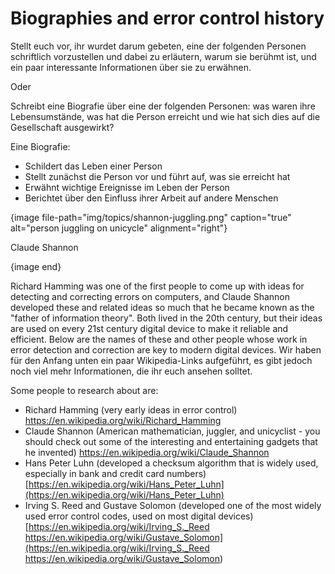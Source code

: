# Biographies and error control history

Stellt euch vor, ihr wurdet darum gebeten, eine der folgenden Personen schriftlich vorzustellen und dabei zu erläutern, warum sie berühmt ist, und ein paar interessante Informationen über sie zu erwähnen.

Oder

Schreibt eine Biografie über eine der folgenden Personen: was waren ihre Lebensumstände, was hat die Person erreicht und wie hat sich dies auf die Gesellschaft ausgewirkt?

Eine Biografie:

- Schildert das Leben einer Person
- Stellt zunächst die Person vor und führt auf, was sie erreicht hat
- Erwähnt wichtige Ereignisse im Leben der Person
- Berichtet über den Einfluss ihrer Arbeit auf andere Menschen

{image file-path="img/topics/shannon-juggling.png" caption="true" alt="person juggling on unicycle" alignment="right"}

Claude Shannon

{image end}

Richard Hamming was one of the first people to come up with ideas for detecting and correcting errors on computers, and Claude Shannon developed these and related ideas so much that he became known as the "father of information theory". Both lived in the 20th century, but their ideas are used on every 21st century digital device to make it reliable and efficient. Below are the names of these and other people whose work in error detection and correction are key to modern digital devices. Wir haben für den Anfang unten ein paar Wikipedia-Links aufgeführt, es gibt jedoch noch viel mehr Informationen, die ihr euch ansehen solltet.

Some people to research about are:

- Richard Hamming (very early ideas in error control) <https://en.wikipedia.org/wiki/Richard_Hamming>
- Claude Shannon (American mathematician, juggler, and unicyclist - you should check out some of the interesting and entertaining gadgets that he invented) <https://en.wikipedia.org/wiki/Claude_Shannon>
- Hans Peter Luhn (developed a checksum algorithm that is widely used, especially in bank and credit card numbers) [https://en.wikipedia.org/wiki/Hans_Peter_Luhn](https://en.wikipedia.org/wiki/Hans_Peter_Luhn)
- Irving S. Reed and Gustave Solomon (developed one of the most widely used error control codes, used on most digital devices) [https://en.wikipedia.org/wiki/Irving_S._Reed https://en.wikipedia.org/wiki/Gustave_Solomon](https://en.wikipedia.org/wiki/Irving_S._Reed https://en.wikipedia.org/wiki/Gustave_Solomon)